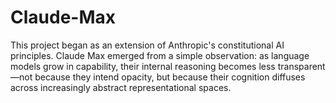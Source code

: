 # Claude-Max
This project began as an extension of Anthropic's constitutional AI principles. Claude Max emerged from a simple observation: as language models grow in capability, their internal reasoning becomes less transparent—not because they intend opacity, but because their cognition diffuses across increasingly abstract representational spaces. 
